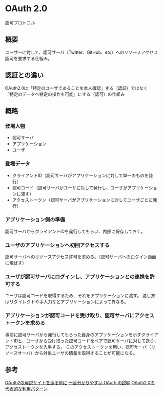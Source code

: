 # OAuth 2.0

認可プロトコル

## 概要

ユーザーに対して、認可サーバ（Twitter、GitHub、etc）へのリソースアクセス認可を要求する仕組み。

## 認証との違い

OAuth2.0は「特定のユーザであることを本人確認」する（認証）ではなく  
「特定のデータへ特定の操作を可能」にする（認可）の仕組み

## 概略

### 登場人物

- 認可サーバ
- アプリケーション
- ユーザ

### 登場データ

- クライアントID（認可サーバがアプリケーションに対して単一のものを発行）
- 認可コード（認可サーバがユーザに対して発行し、ユーザがアプリケーションに渡す）
- アクセストークン（認可サーバがアプリケーションに対してユーザごとに発行）

### アプリケーション側の準備

認可サーバからクライアントIDを発行してもらい、内部に保存しておく。

### ユーザのアプリケーションへ初回アクセスする

認可サーバへのリソースアクセス許可を求める。（認可サーバへのログイン画面に飛ばす）

### ユーザが認可サーバにログインし、アプリケーションとの連携を許可する

ユーザは認可コードを取得するため、それをアプリケーションに渡す。
渡し方はリダイレクトや手入力などアプリケーションによって異なる。

### アプリケーションが認可コードを受け取り、認可サーバにアクセストークンを求める

事前に認可サーバから発行してもらった自身のアプリケーションを示すクライアントIDと、ユーザから受け取った認可コードをペアで認可サーバに対して送り、アクセストークンを入手する。
このアクセストークンを用い、認可サーバ（リソースサーバ）から対象ユーザの情報を取得することが可能になる。

## 参考

[OAuth2の解説サイトを漁る前に](https://qiita.com/kojisaiki/items/48adf59d5d634fd330af)
[一番分かりやすい OAuth の説明](https://qiita.com/TakahikoKawasaki/items/e37caf50776e00e733be)
[OAuth2.0の代表的な利用パターン](https://www.buildinsider.net/enterprise/openid/oauth20)
